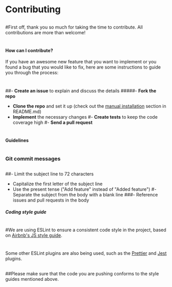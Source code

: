 # Contributing
##
#First off, thank you so much for taking the time to contribute. All contributions are more than welcome!
#
#### How can I contribute?

If you have an awesome new feature that you want to implement or you found a bug that you would like to fix, here are some instructions to guide you through the process:
#
##- **Create an issue** to explain and discuss the details
#####- **Fork the repo**
- **Clone the repo** and set it up (check out the [manual installation](https://github.com/hagopj13/node-express-boilerplate#manual-installation) section in README.md)
- **Implement** the necessary changes
#- **Create tests** to keep the code coverage high
#- **Send a pull request**
#
#### Guidelines
#
### Git commit messages
##
##- Limit the subject line to 72 characters
- Capitalize the first letter of the subject line
- Use the present tense ("Add feature" instead of "Added feature")
#- Separate the subject from the body with a blank line
###- Reference issues and pull requests in the body

##### Coding style guide
#
#We are using ESLint to ensure a consistent code style in the project, based on [Airbnb's JS style guide](https://github.com/airbnb/javascript/tree/master/packages/eslint-config-airbnb-base).
#
Some other ESLint plugins are also being used, such as the [Prettier](https://github.com/prettier/eslint-plugin-prettier) and [Jest](https://github.com/jest-community/eslint-plugin-jest) plugins.
##
##Please make sure that the code you are pushing conforms to the style guides mentioned above.
